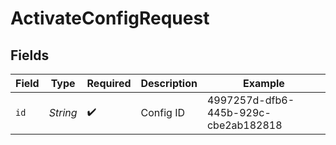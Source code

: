 # ActivateConfigRequest


## Fields

| Field                                | Type                                 | Required                             | Description                          | Example                              |
| ------------------------------------ | ------------------------------------ | ------------------------------------ | ------------------------------------ | ------------------------------------ |
| `id`                                 | *String*                             | :heavy_check_mark:                   | Config ID                            | 4997257d-dfb6-445b-929c-cbe2ab182818 |